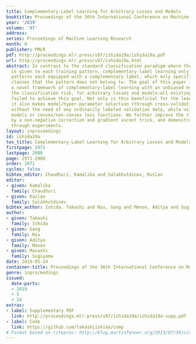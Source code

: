```yaml
---
title: Complementary-Label Learning for Arbitrary Losses and Models
booktitle: Proceedings of the 36th International Conference on Machine Learning
year: '2019'
volume: '97'
address: 
series: Proceedings of Machine Learning Research
month: 0
publisher: PMLR
pdf: http://proceedings.mlr.press/v97/ishida19a/ishida19a.pdf
url: http://proceedings.mlr.press/v97/ishida19a.html
abstract: In contrast to the standard classification paradigm where the true class
  is given to each training pattern, complementary-label learning only uses training
  patterns each equipped with a complementary label, which only specifies one of the
  classes that the pattern does not belong to. The goal of this paper is to derive
  a novel framework of complementary-label learning with an unbiased estimator of
  the classification risk, for arbitrary losses and models—all existing methods have
  failed to achieve this goal. Not only is this beneficial for the learning stage,
  it also makes model/hyper-parameter selection (through cross-validation) possible
  without the need of any ordinarily labeled validation data, while using any linear/non-linear
  models or convex/non-convex loss functions. We further improve the risk estimator
  by a non-negative correction and gradient ascent trick, and demonstrate its superiority
  through experiments.
layout: inproceedings
id: ishida19a
tex_title: Complementary-Label Learning for Arbitrary Losses and Models
firstpage: 2971
lastpage: 2980
page: 2971-2980
order: 2971
cycles: false
bibtex_editor: Chaudhuri, Kamalika and Salakhutdinov, Ruslan
editor:
- given: Kamalika
  family: Chaudhuri
- given: Ruslan
  family: Salakhutdinov
bibtex_author: Ishida, Takashi and Niu, Gang and Menon, Aditya and Sugiyama, Masashi
author:
- given: Takashi
  family: Ishida
- given: Gang
  family: Niu
- given: Aditya
  family: Menon
- given: Masashi
  family: Sugiyama
date: 2019-05-24
container-title: Proceedings of the 36th International Conference on Machine Learning
genre: inproceedings
issued:
  date-parts:
  - 2019
  - 5
  - 24
extras:
- label: Supplementary PDF
  link: http://proceedings.mlr.press/v97/ishida19a/ishida19a-supp.pdf
- label: Code
  link: https://github.com/takashiishida/comp
# Format based on citeproc: http://blog.martinfenner.org/2013/07/30/citeproc-yaml-for-bibliographies/
---
```

